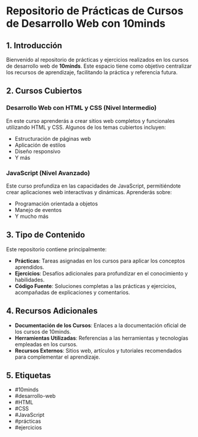 # Repositorio de Prácticas de Cursos de Desarrollo Web con 10minds

## 1. Introducción

Bienvenido al repositorio de prácticas y ejercicios realizados en los cursos de desarrollo web de **10minds**. Este espacio tiene como objetivo centralizar los recursos de aprendizaje, facilitando la práctica y referencia futura.

## 2. Cursos Cubiertos

### Desarrollo Web con HTML y CSS (Nivel Intermedio)
En este curso aprenderás a crear sitios web completos y funcionales utilizando HTML y CSS. Algunos de los temas cubiertos incluyen:
- Estructuración de páginas web
- Aplicación de estilos
- Diseño responsivo
- Y más

### JavaScript (Nivel Avanzado)
Este curso profundiza en las capacidades de JavaScript, permitiéndote crear aplicaciones web interactivas y dinámicas. Aprenderás sobre:
- Programación orientada a objetos
- Manejo de eventos
- Y mucho más

## 3. Tipo de Contenido

Este repositorio contiene principalmente:

- **Prácticas**: Tareas asignadas en los cursos para aplicar los conceptos aprendidos.
- **Ejercicios**: Desafíos adicionales para profundizar en el conocimiento y habilidades.
- **Código Fuente**: Soluciones completas a las prácticas y ejercicios, acompañadas de explicaciones y comentarios.

## 4. Recursos Adicionales

- **Documentación de los Cursos**: Enlaces a la documentación oficial de los cursos de 10minds.
- **Herramientas Utilizadas**: Referencias a las herramientas y tecnologías empleadas en los cursos.
- **Recursos Externos**: Sitios web, artículos y tutoriales recomendados para complementar el aprendizaje.

## 5. Etiquetas

- #10minds
- #desarrollo-web
- #HTML
- #CSS
- #JavaScript
- #prácticas
- #ejercicios
